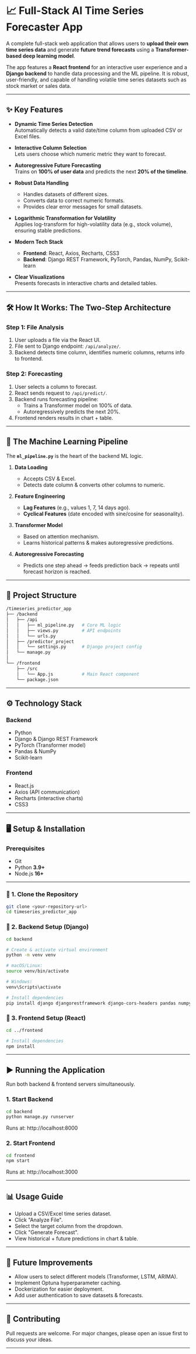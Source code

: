 # 📈 Full-Stack AI Time Series Forecaster App

A complete full-stack web application that allows users to **upload their own time series data** and generate **future trend forecasts** using a **Transformer-based deep learning model**.

The app features a **React frontend** for an interactive user experience and a **Django backend** to handle data processing and the ML pipeline. It is robust, user-friendly, and capable of handling volatile time series datasets such as stock market or sales data.

<!-- ---

## 🚀 Live Demo Screenshot
*(Example: Forecasting the future "Volume" of ADANIPORTS stock dataset — handling volatile financial data with ease.)* -->

---

## ✨ Key Features

- **Dynamic Time Series Detection**  
  Automatically detects a valid date/time column from uploaded CSV or Excel files.

- **Interactive Column Selection**  
  Lets users choose which numeric metric they want to forecast.

- **Autoregressive Future Forecasting**  
  Trains on **100% of user data** and predicts the next **20% of the timeline**.

- **Robust Data Handling**  
  - Handles datasets of different sizes.  
  - Converts data to correct numeric formats.  
  - Provides clear error messages for small datasets.

- **Logarithmic Transformation for Volatility**  
  Applies log-transform for high-volatility data (e.g., stock volume), ensuring stable predictions.

- **Modern Tech Stack**  
  - **Frontend**: React, Axios, Recharts, CSS3  
  - **Backend**: Django REST Framework, PyTorch, Pandas, NumPy, Scikit-learn

- **Clear Visualizations**  
  Presents forecasts in interactive charts and detailed tables.

---

## 🛠 How It Works: The Two-Step Architecture

### **Step 1: File Analysis**
1. User uploads a file via the React UI.  
2. File sent to Django endpoint: `/api/analyze/`.  
3. Backend detects time column, identifies numeric columns, returns info to frontend.  

### **Step 2: Forecasting**
1. User selects a column to forecast.  
2. React sends request to `/api/predict/`.  
3. Backend runs forecasting pipeline:
   - Trains a Transformer model on 100% of data.  
   - Autoregressively predicts the next 20%.  
4. Frontend renders results in chart + table.  

---

## 🧠 The Machine Learning Pipeline

The **`ml_pipeline.py`** is the heart of the backend ML logic.

1. **Data Loading**  
   - Accepts CSV & Excel.  
   - Detects date column & converts other columns to numeric.  

2. **Feature Engineering**  
   - **Lag Features** (e.g., values 1, 7, 14 days ago).  
   - **Cyclical Features** (date encoded with sine/cosine for seasonality).  

3. **Transformer Model**  
   - Based on attention mechanism.  
   - Learns historical patterns & makes autoregressive predictions.  

4. **Autoregressive Forecasting**  
   - Predicts one step ahead → feeds prediction back → repeats until forecast horizon is reached.  

---

## 📂 Project Structure

```bash
/timeseries_predictor_app
├── /backend
│   ├── /api
│   │   ├── ml_pipeline.py   # Core ML logic
│   │   ├── views.py         # API endpoints
│   │   └── urls.py
│   ├── /predictor_project
│   │   └── settings.py      # Django project config
│   └── manage.py
│
└── /frontend
    ├── /src
    │   └── App.js           # Main React component
    └── package.json
```

---

## ⚙️ Technology Stack

### Backend
- Python  
- Django & Django REST Framework  
- PyTorch (Transformer model)  
- Pandas & NumPy  
- Scikit-learn  

### Frontend
- React.js  
- Axios (API communication)  
- Recharts (interactive charts)  
- CSS3  

---

## 🖥 Setup & Installation

### Prerequisites
- Git  
- Python **3.9+**  
- Node.js **16+**

---

### 🔹 1. Clone the Repository
```bash
git clone <your-repository-url>
cd timeseries_predictor_app
```

### 🔹 2. Backend Setup (Django)
```bash
cd backend

# Create & activate virtual environment
python -m venv venv

# macOS/Linux:
source venv/bin/activate

# Windows:
venv\Scripts\activate

# Install dependencies
pip install django djangorestframework django-cors-headers pandas numpy torch scikit-learn openpyxl
```

### 🔹 3. Frontend Setup (React)
```bash
cd ../frontend

# Install dependencies
npm install
```

---

## ▶️ Running the Application

Run both backend & frontend servers simultaneously.

### 1. Start Backend
```bash
cd backend
python manage.py runserver
```
Runs at: http://localhost:8000

### 2. Start Frontend
```bash
cd frontend
npm start
```
Runs at: http://localhost:3000

---

## 📊 Usage Guide

- Upload a CSV/Excel time series dataset.
- Click "Analyze File".
- Select the target column from the dropdown.
- Click "Generate Forecast".
- View historical + future predictions in chart & table.

---

## 🔮 Future Improvements

- Allow users to select different models (Transformer, LSTM, ARIMA).
- Implement Optuna hyperparameter caching.
- Dockerization for easier deployment.
- Add user authentication to save datasets & forecasts.

---

## 🤝 Contributing

Pull requests are welcome. For major changes, please open an issue first to discuss your ideas.



---

<!--
Do you also want me to **add GitHub-style badges** (for Python, React, License, etc.) at the very top of the README to make it look more professional and open-source friendly?
-->